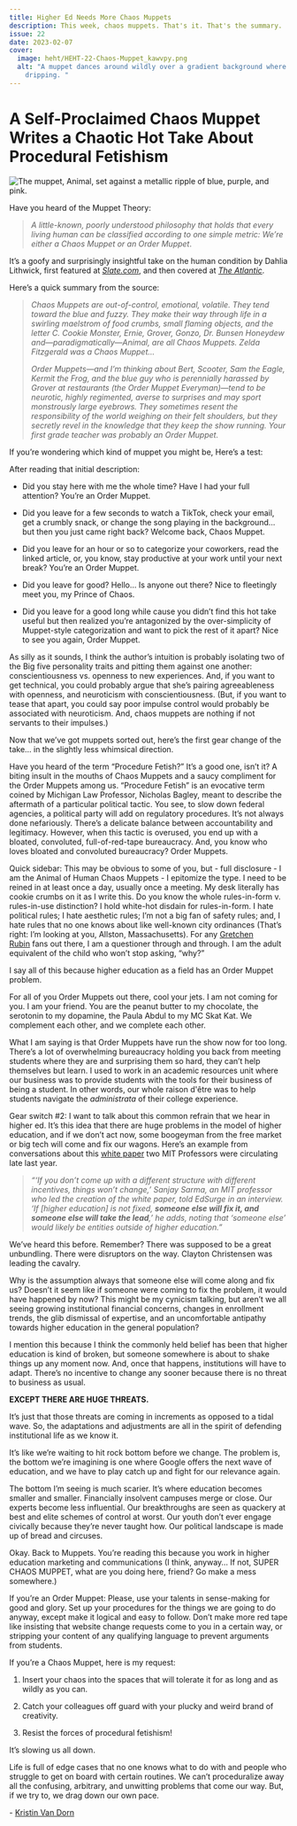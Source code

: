 ```yaml
---
title: Higher Ed Needs More Chaos Muppets
description: This week, chaos muppets. That's it. That's the summary.
issue: 22
date: 2023-02-07
cover:
  image: heht/HEHT-22-Chaos-Muppet_kawvpy.png
  alt: "A muppet dances around wildly over a gradient background where water is
    dripping. "
---
```


A Self-Proclaimed Chaos Muppet Writes a Chaotic Hot Take About Procedural Fetishism
===================================================================================

![The muppet, Animal, set against a metallic ripple of blue, purple, and pink.](https://buttondown-attachments.s3.us-west-2.amazonaws.com/images/6cf4976c-b3a0-445c-9f32-324ed15b3e20.png)

Have you heard of the Muppet Theory:

> _A little-known, poorly understood philosophy that holds that every living human can be classified according to one simple metric: We’re either a Chaos Muppet or an Order Muppet_.

It’s a goofy and surprisingly insightful take on the human condition by Dahlia Lithwick, first featured at [_Slate.com_](http://Slate.com), and then covered at [_The Atlantic_](https://www.theatlantic.com/culture/archive/2012/06/muppet-theory-explains-humanity/327133/).  

Here’s a quick summary from the source:

> _Chaos Muppets are out-of-control, emotional, volatile. They tend toward the blue and fuzzy. They make their way through life in a swirling maelstrom of food crumbs, small flaming objects, and the letter C. Cookie Monster, Ernie, Grover, Gonzo, Dr. Bunsen Honeydew and—paradigmatically—Animal, are all Chaos Muppets. Zelda Fitzgerald was a Chaos Muppet…_
>
> _Order Muppets—and I’m thinking about Bert, Scooter, Sam the Eagle, Kermit the Frog, and the blue guy who is perennially harassed by Grover at restaurants (the Order Muppet Everyman)—tend to be neurotic, highly regimented, averse to surprises and may sport monstrously large eyebrows. They sometimes resent the responsibility of the world weighing on their felt shoulders, but they secretly revel in the knowledge that they keep the show running. Your first grade teacher was probably an Order Muppet._

If you’re wondering which kind of muppet you might be, Here’s a test:

After reading that initial description:

* Did you stay here with me the whole time? Have I had your full attention? You’re an Order Muppet.

* Did you leave for a few seconds to watch a TikTok, check your email, get a crumbly snack, or change the song playing in the background… but then you just came right back? Welcome back, Chaos Muppet.

* Did you leave for an hour or so to categorize your coworkers, read the linked article, or, you know, stay productive at your work until your next break? You’re an Order Muppet.

* Did you leave for good? Hello… Is anyone out there? Nice to fleetingly meet you, my Prince of Chaos.

* Did you leave for a good long while cause you didn’t find this hot take useful but then realized you’re antagonized by the over-simplicity of Muppet-style categorization and want to pick the rest of it apart? Nice to see you again, Order Muppet.

As silly as it sounds, I think the author’s intuition is probably isolating two of the Big five personality traits and pitting them against one another: conscientiousness vs. openness to new experiences. And, if you want to get technical, you could probably argue that she’s pairing agreeableness with openness, and neuroticism with conscientiousness. (But, if you want to tease that apart, you could say poor impulse control would probably be associated with neuroticism. And, chaos muppets are nothing if not servants to their impulses.)

Now that we’ve got muppets sorted out, here’s the first gear change of the take… in the slightly less whimsical direction.

Have you heard of the term “Procedure Fetish?” It’s a good one, isn’t it? A biting insult in the mouths of Chaos Muppets and a saucy compliment for the Order Muppets among us. “Procedure Fetish” is an evocative term coined by Michigan Law Professor, Nicholas Bagley, meant to describe the aftermath of a particular political tactic. You see, to slow down federal agencies, a political party will add on regulatory procedures. It’s not always done nefariously. There’s a delicate balance between accountability and legitimacy. However, when this tactic is overused, you end up with a bloated, convoluted, full-of-red-tape bureaucracy. And, you know who loves bloated and convoluted bureaucracy? Order Muppets.

Quick sidebar: This may be obvious to some of you, but - full disclosure - I am the Animal of Human Chaos Muppets - I epitomize the type. I need to be reined in at least once a day, usually once a meeting. My desk literally has cookie crumbs on it as I write this. Do you know the whole rules-in-form v. rules-in-use distinction? I hold white-hot disdain for rules-in-form. I hate political rules; I hate aesthetic rules; I’m not a big fan of safety rules; and, I hate rules that no one knows about like well-known city ordinances (That’s right: I’m looking at you, Allston, Massachusetts). For any [Gretchen Rubin](https://gretchenrubin.com/books/the-four-tendencies/) fans out there, I am a questioner through and through. I am the adult equivalent of the child who won’t stop asking, “why?”

I say all of this because higher education as a field has an Order Muppet problem.

For all of you Order Muppets out there, cool your jets. I am not coming for you. I am your friend. You are the peanut butter to my chocolate, the serotonin to my dopamine, the Paula Abdul to my MC Skat Kat. We complement each other, and we complete each other.

What I am saying is that Order Muppets have run the show now for too long. There’s a lot of overwhelming bureaucracy holding you back from meeting students where they are and surprising them so hard, they can’t help themselves but learn. I used to work in an academic resources unit where our business was to provide students with the tools for their business of being a student. In other words, our whole raison d'être was to help students navigate the _administrata_ of their college experience.

Gear switch #2: I want to talk about this common refrain that we hear in higher ed. It’s this idea that there are huge problems in the model of higher education, and if we don’t act now, some boogeyman from the free market or big tech will come and fix our wagons. Here’s an example from conversations about this [white paper](https://www.projectnei.com/_files/ugd/d859ad_d6ca8f62511b48b0a21ec6eba8e5db84.pdf) two MIT Professors were circulating late last year.

> _“‘If you don’t come up with a different structure with different incentives, things won’t change,’ Sanjay Sarma, an MIT professor who led the creation of the white paper, told EdSurge in an interview. ‘If \[higher education\] is not fixed,_ **_someone else will fix it, and someone else will take the lead_**_,’ he adds, noting that ‘someone else’ would likely be entities outside of higher education.”_

We’ve heard this before. Remember? There was supposed to be a great unbundling. There were disruptors on the way. Clayton Christensen was leading the cavalry.

Why is the assumption always that someone else will come along and fix us? Doesn’t it seem like if someone were coming to fix the problem, it would have happened by now? This might be my cynicism talking, but aren’t we all seeing growing institutional financial concerns, changes in enrollment trends, the glib dismissal of expertise, and an uncomfortable antipathy towards higher education in the general population?

I mention this because I think the commonly held belief has been that higher education is kind of broken, but someone somewhere is about to shake things up any moment now. And, once that happens, institutions will have to adapt. There’s no incentive to change any sooner because there is no threat to business as usual.

**EXCEPT THERE ARE HUGE THREATS.**

It’s just that those threats are coming in increments as opposed to a tidal wave. So, the adaptations and adjustments are all in the spirit of defending institutional life as we know it.

It’s like we’re waiting to hit rock bottom before we change. The problem is, the bottom we’re imagining is one where Google offers the next wave of education, and we have to play catch up and fight for our relevance again.

The bottom I’m seeing is much scarier. It’s where education becomes smaller and smaller. Financially insolvent campuses merge or close. Our experts become less influential. Our breakthroughs are seen as quackery at best and elite schemes of control at worst. Our youth don’t ever engage civically because they’re never taught how. Our political landscape is made up of bread and circuses.

Okay. Back to Muppets. You’re reading this because you work in higher education marketing and communications (I think, anyway… If not, SUPER CHAOS MUPPET, what are you doing here, friend? Go make a mess somewhere.)

If you’re an Order Muppet: Please, use your talents in sense-making for good and glory. Set up your procedures for the things we are going to do anyway, except make it logical and easy to follow. Don’t make more red tape like insisting that website change requests come to you in a certain way, or stripping your content of any qualifying language to prevent arguments from students.

If you’re a Chaos Muppet, here is my request:

1. Insert your chaos into the spaces that will tolerate it for as long and as wildly as you can.

2. Catch your colleagues off guard with your plucky and weird brand of creativity.

3. Resist the forces of procedural fetishism!

It’s slowing us all down.

Life is full of edge cases that no one knows what to do with and people who struggle to get on board with certain routines. We can’t proceduralize away all the confusing, arbitrary, and unwitting problems that come our way. But, if we try to, we drag down our own pace.

\- [Kristin Van Dorn](https://twitter.com/yossariansghost)
